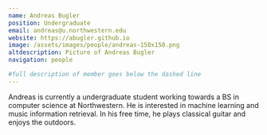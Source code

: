 ```yaml
---
name: Andreas Bugler
position: Undergraduate
email: andreas@u.northwestern.edu
website: https://abugler.github.io
image: /assets/images/people/andreas-150x150.png
altdescription: Picture of Andreas Bugler
navigation: people

#full description of member goes below the dashed line
---
```

Andreas is currently a undergraduate student working towards a BS in computer science at Northwestern. He is interested in machine learning and music information retrieval. In his free time, he plays classical guitar and enjoys the outdoors.
